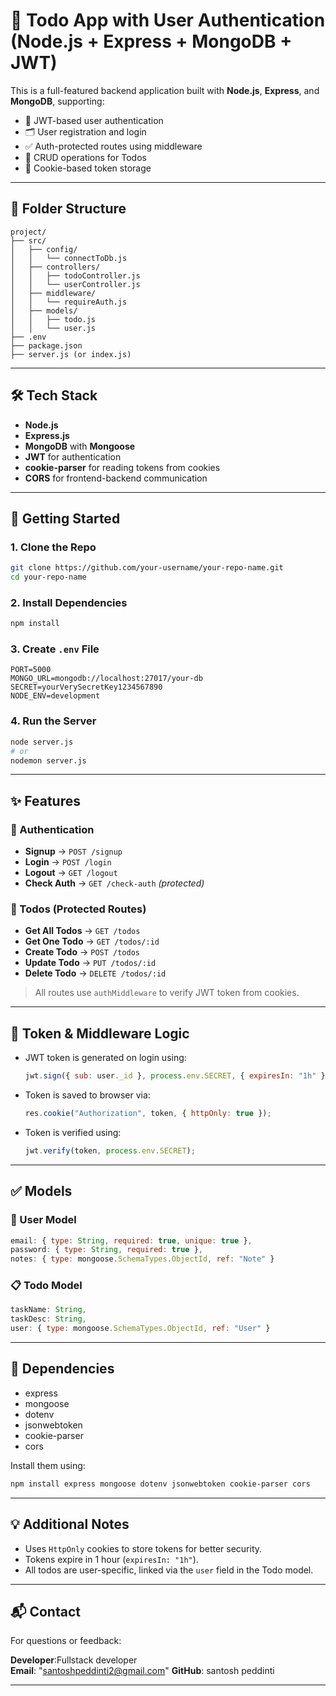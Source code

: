 # 📝 Todo App with User Authentication (Node.js + Express + MongoDB + JWT)

This is a full-featured backend application built with **Node.js**, **Express**, and **MongoDB**, supporting:

- 🔐 JWT-based user authentication
- 🗂️ User registration and login
- ✅ Auth-protected routes using middleware
- 📝 CRUD operations for Todos
- 🍪 Cookie-based token storage

---

## 📁 Folder Structure

```
project/
├── src/
│   ├── config/
│   │   └── connectToDb.js
│   ├── controllers/
│   │   ├── todoController.js
│   │   └── userController.js
│   ├── middleware/
│   │   └── requireAuth.js
│   ├── models/
│   │   ├── todo.js
│   │   └── user.js
├── .env
├── package.json
├── server.js (or index.js)
```

---

## 🛠️ Tech Stack

- **Node.js**
- **Express.js**
- **MongoDB** with **Mongoose**
- **JWT** for authentication
- **cookie-parser** for reading tokens from cookies
- **CORS** for frontend-backend communication

---

## 🚀 Getting Started

### 1. Clone the Repo

```bash
git clone https://github.com/your-username/your-repo-name.git
cd your-repo-name
```

### 2. Install Dependencies

```bash
npm install
```

### 3. Create `.env` File

```env
PORT=5000
MONGO_URL=mongodb://localhost:27017/your-db
SECRET=yourVerySecretKey1234567890
NODE_ENV=development
```

### 4. Run the Server

```bash
node server.js
# or
nodemon server.js
```

---

## ✨ Features

### 🔐 Authentication

- **Signup** → `POST /signup`
- **Login** → `POST /login`
- **Logout** → `GET /logout`
- **Check Auth** → `GET /check-auth` _(protected)_

### 📝 Todos (Protected Routes)

- **Get All Todos** → `GET /todos`
- **Get One Todo** → `GET /todos/:id`
- **Create Todo** → `POST /todos`
- **Update Todo** → `PUT /todos/:id`
- **Delete Todo** → `DELETE /todos/:id`

> All routes use `authMiddleware` to verify JWT token from cookies.

---

## 🔐 Token & Middleware Logic

- JWT token is generated on login using:
  ```js
  jwt.sign({ sub: user._id }, process.env.SECRET, { expiresIn: "1h" });
  ```
- Token is saved to browser via:
  ```js
  res.cookie("Authorization", token, { httpOnly: true });
  ```
- Token is verified using:
  ```js
  jwt.verify(token, process.env.SECRET);
  ```

---

## ✅ Models

### 📄 User Model

```js
email: { type: String, required: true, unique: true },
password: { type: String, required: true },
notes: { type: mongoose.SchemaTypes.ObjectId, ref: "Note" }
```

### 📋 Todo Model

```js
taskName: String,
taskDesc: String,
user: { type: mongoose.SchemaTypes.ObjectId, ref: "User" }
```

---

## 🔧 Dependencies

- express
- mongoose
- dotenv
- jsonwebtoken
- cookie-parser
- cors

Install them using:

```bash
npm install express mongoose dotenv jsonwebtoken cookie-parser cors
```

---

## 💡 Additional Notes

- Uses `HttpOnly` cookies to store tokens for better security.
- Tokens expire in 1 hour (`expiresIn: "1h"`).
- All todos are user-specific, linked via the `user` field in the Todo model.

---

## 📬 Contact

For questions or feedback:

**Developer**:Fullstack developer  
**Email**: "santoshpeddinti2@gmail.com"
**GitHub**: santosh peddinti

---
